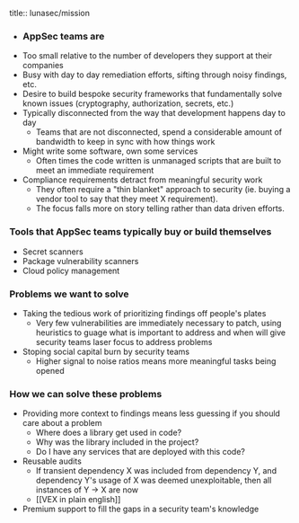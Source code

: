 title:: lunasec/mission

- ### AppSec teams are
- Too small relative to the number of developers they support at their companies
- Busy with day to day remediation efforts, sifting through noisy findings, etc.
- Desire to build bespoke security frameworks that fundamentally solve known issues (cryptography, authorization, secrets, etc.)
- Typically disconnected from the way that development happens day to day
	- Teams that are not disconnected, spend a considerable amount of bandwidth to keep in sync with how things work
- Might write some software, own some services
	- Often times the code written is unmanaged scripts that are built to meet an immediate requirement
- Compliance requirements detract from meaningful security work
	- They often require a "thin blanket" approach to security (ie. buying a vendor tool to say that they meet X requirement).
	- The focus falls more on story telling rather than data driven efforts.
### Tools that AppSec teams typically buy or build themselves
- Secret scanners
- Package vulnerability scanners
- Cloud policy management
### Problems we want to solve
- Taking the tedious work of prioritizing findings off people's plates
	- Very few vulnerabilities are immediately necessary to patch, using heuristics to guage what is important to address and when will give security teams laser focus to address problems
- Stoping social capital burn by security teams
	- Higher signal to noise ratios means more meaningful tasks being opened
### How we can solve these problems
- Providing more context to findings means less guessing if you should care about a problem
	- Where does a library get used in code?
	- Why was the library included in the project?
	- Do I have any services that are deployed with this code?
- Reusable audits
	- If transient dependency X was included from dependency Y, and dependency Y's usage of X was deemed unexploitable, then all instances of Y -> X are now
	- [[VEX in plain english]]
- Premium support to fill the gaps in a security team's knowledge
